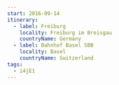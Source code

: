 ```yaml
---
start: 2016-09-14
itinerary:
  - label: Freiburg
    locality: Freiburg im Breisgau
    countryName: Germany
  - label: Bahnhof Basel SBB
    locality: Basel
    countryName: Switzerland
tags:
  - i4jE1
---
```

